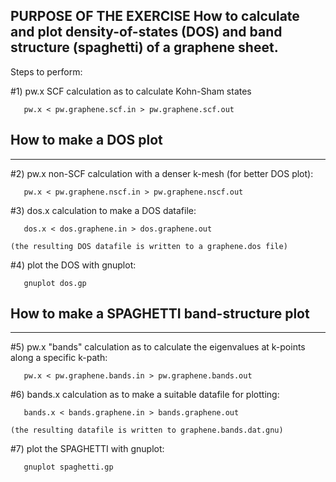 PURPOSE OF THE EXERCISE
How to calculate and plot density-of-states (DOS) and band structure
(spaghetti) of a graphene sheet.
--------------------------------------------------------------------

Steps to perform:

#1) pw.x SCF calculation as to calculate Kohn-Sham states

       pw.x < pw.graphene.scf.in > pw.graphene.scf.out


## How to make a DOS plot
-------------------------

#2) pw.x non-SCF calculation with a denser k-mesh (for better DOS plot):

       pw.x < pw.graphene.nscf.in > pw.graphene.nscf.out


#3) dos.x calculation to make a DOS datafile:

       dos.x < dos.graphene.in > dos.graphene.out

    (the resulting DOS datafile is written to a graphene.dos file)


#4) plot the DOS with gnuplot:

       gnuplot dos.gp


## How to make a SPAGHETTI band-structure plot
----------------------------------------------

#5) pw.x "bands" calculation as to calculate the eigenvalues at
    k-points along a specific k-path:

       pw.x < pw.graphene.bands.in > pw.graphene.bands.out


#6) bands.x calculation as to make a suitable datafile for plotting:

       bands.x < bands.graphene.in > bands.graphene.out

    (the resulting datafile is written to graphene.bands.dat.gnu)


#7) plot the SPAGHETTI with gnuplot:

       gnuplot spaghetti.gp